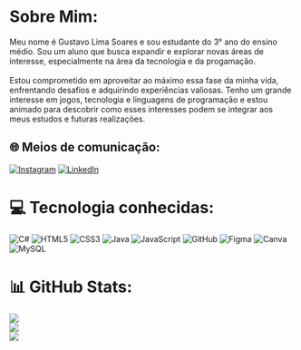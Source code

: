 # Sobre Mim:
  Meu nome é Gustavo Lima Soares e sou estudante do 3° ano do ensino médio. Sou um aluno que busca expandir e explorar novas áreas de interesse, especialmente na área da tecnologia e da progamação.<br><br>  Estou comprometido em aproveitar ao máximo essa fase da minha vida, enfrentando desafios e adquirindo experiências valiosas. Tenho um grande interesse em jogos, tecnologia e linguagens de programação e estou animado para descobrir como esses interesses podem se integrar aos meus estudos e futuras realizações.


## 🌐 Meios de comunicação:
[![Instagram](https://img.shields.io/badge/Instagram-%23E4405F.svg?logo=Instagram&logoColor=white)](https://instagram.com/_lima_208)
[![LinkedIn](https://img.shields.io/badge/LinkedIn-%230077B5.svg?logo=linkedin&logoColor=white)](https://www.linkedin.com/in/gustavo-lima-soares-988447328)

# 💻 Tecnologia conhecidas:
![C#](https://img.shields.io/badge/c%23-%23239120.svg?style=for-the-badge&logo=csharp&logoColor=white) ![HTML5](https://img.shields.io/badge/html5-%23E34F26.svg?style=for-the-badge&logo=html5&logoColor=white) ![CSS3](https://img.shields.io/badge/css3-%231572B6.svg?style=for-the-badge&logo=css3&logoColor=white) ![Java](https://img.shields.io/badge/java-%23ED8B00.svg?style=for-the-badge&logo=openjdk&logoColor=white) ![JavaScript](https://img.shields.io/badge/javascript-%23323330.svg?style=for-the-badge&logo=javascript&logoColor=%23F7DF1E) ![GitHub](https://img.shields.io/badge/github-%23121011.svg?style=for-the-badge&logo=github&logoColor=white) ![Figma](https://img.shields.io/badge/figma-%23F24E1E.svg?style=for-the-badge&logo=figma&logoColor=white) ![Canva](https://img.shields.io/badge/Canva-%2300C4CC.svg?style=for-the-badge&logo=Canva&logoColor=white) ![MySQL](https://img.shields.io/badge/mysql-4479A1.svg?style=for-the-badge&logo=mysql&logoColor=white)
# 📊 GitHub Stats:
![](https://github-readme-stats.vercel.app/api?username=lima280&theme=shadow_blue&hide_border=false&include_all_commits=false&count_private=false)<br/>
![](https://github-readme-streak-stats.herokuapp.com/?user=lima280&theme=shadow_blue&hide_border=false)<br/>
![](https://github-readme-stats.vercel.app/api/top-langs/?username=lima280&theme=shadow_blue&hide_border=false&include_all_commits=false&count_private=false&layout=compact)

<!-- Proudly created with GPRM ( https://gprm.itsvg.in ) -->

